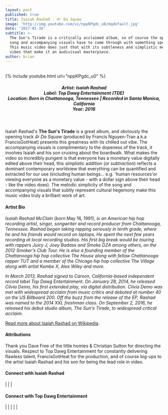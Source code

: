 ```yaml
---
layout: post
published: true
title: Isaiah Rashad - 4r Da Squaw
image: 'http://img.youtube.com/vi/nppKPgdc_u0/mqdefault.jpg'
date: '2017-01-16'
subtitle: >-
  The Sun's Tirade is a critically acclaimed album, so of course the opening
  song and accompanying visuals have to come through with something special.
  This music video does just that with its subtleness and simplistic mellow
  vibes that make it an audivisual masterpiece.
author: brian
---
```

<br />
{% include youtube.html url="nppKPgdc_u0" %} 
<br>
<h5 style="text-align: center;">
Artist: Isaiah Rashad <br>
Label: Top Dawg Entertainment (TDE) <br>
Location: Born in Chattanooga, Tennessee | Recorded in Santa Monica, California <br>
Year: 2016
</h5>
<br>

Isaiah Rashad's **The Sun's Tirade** is a great album, and obviously the opening track *4r Da Squaw* (produced by Francis Nguyen-Tran a.k.a FrancisGotHeat) presents this greatness with its chilled out vibe. The accompanying visuals is complimentary to the dopeness of the track, it involves Isaiah and his son cruising about the boardwalk. What makes the video so incredibly pungent is that everyone has a monetary value digitally edited above their head, this simplistic addition (*or subtraction*) reflects a dominant contemporary worldview that everything can be quantified and extracted for our use (including human beings... e.g. 'human resources'or viewing everyone as a monetary value - with a dollar sign above their head - like the video does). The melodic simplicity of the song and accompanying visuals that subtly represent cultural hegemony make this music video truly a brilliant work of art. 

#### Artist Bio

*Isaiah Rashad McClain* (born May 16, 1991), *is an American hip hop recording artist, singer, songwriter and record producer from Chattanooga, Tennessee. Rashad began taking rapping seriously in tenth grade, where he and his friends would record on laptops. He spent the next few years recording at local recording studios. His first big break would be touring with rappers Juicy J, Joey Badass and Smoke DZA among others, on the 2012 Smoker's Club Tour. He is also a founding member of the Chattanooga hip hop collective The House along with fellow Chattanooga rapper TUT and a member of the Chicago hip hop collective The Village along with artist Kembe X, Alex Wiley and more.*

*In March 2013, Rashad signed to Carson, California-based independent record label Top Dawg Entertainment. On January 28, 2014, he released Cilvia Demo, his first extended play, via digital distribution. Cilvia Demo was met with widespread acclaim from music critics and debuted at number 40 on the US Billboard 200. Off the buzz from the release of the EP, Rashad was named to the 2014 XXL freshman class. On September 2, 2016, he released his debut studio album, The Sun's Tirade, to widespread critical acclaim.*

<a href="https://en.wikipedia.org/wiki/Isaiah_Rashad" target="_blank">Read more about Isaiah Rashad on Wikipedia</a>.


#### Attributions

Thank you Dave Free of the little homies & Christian Sutton for directing the visuals. Respect to Top Dawg Entertainment for constantly delivering flawless talent, FrancisGotHeat for the production, and of course big-ups to the artist Isaiah Rashad and his son for being the lead role in video.

#### Connect with Isaiah Rashad

<a class="fa fa-facebook" href="https://www.facebook.com/isaiahrashad" target="_blank"></a> | 
<a class="fa fa-twitter" href="https://twitter.com/isaiahrashad" target="_blank"></a> | 
<a class="fa fa-instagram" href="https://www.instagram.com/isaiahrashad" target="_blank"></a> | 
<a class="fa fa-soundcloud" href="https://soundcloud.com/isaiah_rashad" target="_blank"></a> 


#### Connect with Top Dawg Entertainment

<a class="fa fa-globe" href="http://www.tde.us/" target="_blank"></a> | 
<a class="fa fa-facebook" href="https://www.facebook.com/topdawgent" target="_blank"></a> | 
<a class="fa fa-twitter" href="https://twitter.com/topdawgent" target="_blank"></a> | 
<a class="fa fa-youtube" href="https://youtube.com/TopDawgEntTDE" target="_blank"></a> | 
<a class="fa fa-instagram" href="https://www.instagram.com/topdawgent" target="_blank"></a> | 
<a class="fa fa-soundcloud" href="https://soundcloud.com/topdawgent" target="_blank"></a>
